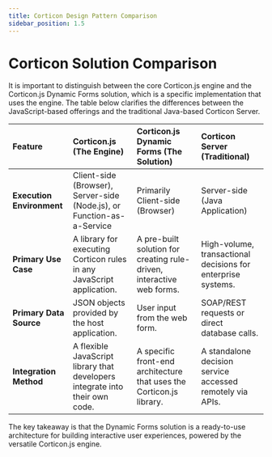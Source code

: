 ```yaml
---
title: Corticon Design Pattern Comparison
sidebar_position: 1.5
---
```


# Corticon Solution Comparison

It is important to distinguish between the core Corticon.js engine and the Corticon.js Dynamic Forms solution, which is a specific implementation that uses the engine. The table below clarifies the differences between the JavaScript-based offerings and the traditional Java-based Corticon Server.

| Feature                   | Corticon.js (The Engine)                                                     | Corticon.js Dynamic Forms (The Solution)                              | Corticon Server (Traditional)                                |
| :------------------------ | :--------------------------------------------------------------------------- | :-------------------------------------------------------------------- | :----------------------------------------------------------- |
| **Execution Environment** | Client-side (Browser), Server-side (Node.js), or Function-as-a-Service       | Primarily Client-side (Browser)                                       | Server-side (Java Application)                               |
| **Primary Use Case**      | A library for executing Corticon rules in any JavaScript application.        | A pre-built solution for creating rule-driven, interactive web forms. | High-volume, transactional decisions for enterprise systems. |
| **Primary Data Source**   | JSON objects provided by the host application.                               | User input from the web form.                                         | SOAP/REST requests or direct database calls.                 |
| **Integration Method**    | A flexible JavaScript library that developers integrate into their own code. | A specific front-end architecture that uses the Corticon.js library.  | A standalone decision service accessed remotely via APIs.    |

The key takeaway is that the Dynamic Forms solution is a ready-to-use architecture for building interactive user experiences, powered by the versatile Corticon.js engine.